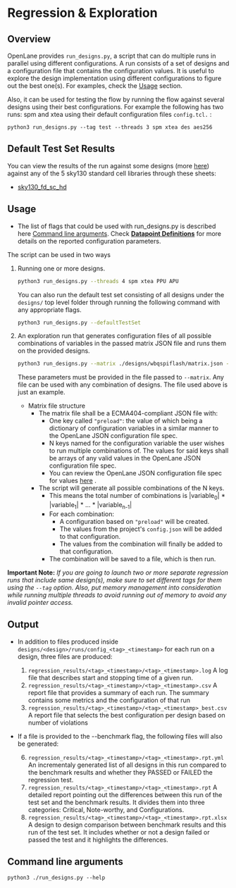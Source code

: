 # Regression & Exploration
## Overview
OpenLane provides `run_designs.py`, a script that can do multiple runs in parallel using different configurations. A run consists of a set of designs and a configuration file that contains the configuration values. It is useful to explore the design implementation using different configurations to figure out the best one(s). For examples, check the [Usage](#usage) section. 

Also, it can be used for testing the flow by running the flow against several designs using their best configurations. For example the following has two runs: spm and xtea using their default configuration files `config.tcl.` :
```
python3 run_designs.py --tag test --threads 3 spm xtea des aes256 
```

## Default Test Set Results

You can view the results of the run against some designs (more [here](#usage)) against any of the 5 sky130 standard cell libraries through these sheets:

- [sky130_fd_sc_hd](https://github.com/The-OpenROAD-Project/OpenLane/blob/master/regression_results/benchmark_results/sky130A/sky130_fd_sc_hd.csv)

## Usage

- The list of flags that could be used with run_designs.py is described here [Command line arguments](#command-line-arguments). Check [**Datapoint Definitions**](../reference/datapoint_definitions.md) for more details on the reported configuration parameters.

The script can be used in two ways

1. Running one or more designs.
   
    ```bash
    python3 run_designs.py --threads 4 spm xtea PPU APU
    ```

    You can also run the default test set consisting of all designs under the `designs/` top level folder through running the following command with any appropriate
    flags.
    
    ```bash
    python3 run_designs.py --defaultTestSet
    ```

2. An exploration run that generates configuration files of all possible combinations of variables in the passed matrix JSON file and runs them on the provided designs.
   
    ```bash
    python3 run_designs.py --matrix ./designs/wbqspiflash/matrix.json --threads 4 wbqspiflash
    ```

    These parameters must be provided in the file passed to `--matrix`. Any file can be used with any combination of designs. The file used above is just an example.
    

    * Matrix file structure
        * The matrix file shall be a ECMA404-compliant JSON file with:
            * One key called `"preload"`: the value of which being a dictionary of configuration variables in a similar manner to the OpenLane JSON configuration file spec. 
            * N keys named for the configuration variable the user wishes to run multiple combinations of. The values for said keys shall be arrays of any valid values in the OpenLane JSON configuration file spec.
            * You can review the OpenLane JSON configuration file spec for values [here](../reference/configuration_files.md#scalars) .
        * The script will generate all possible combinations of the N keys.
            * This means the total number of combinations is |variable<sub>0</sub>| * |variable<sub>1</sub>| * ... * |variable<sub>n-1</sub>|
            * For each combination:
                * A configuration based on `"preload"` will be created.
                * The values from the project's `config.json` will be added to that configuration.
                * The values from the combination will finally be added to that configuration.
            * The combination will be saved to a file, which is then run.

**Important Note:** *If you are going to launch two or more separate regression runs that include same design(s), make sure to set different tags for them using the `--tag` option. Also, put memory management into consideration while running multiple threads to avoid running out of memory to avoid any invalid pointer access.*

## Output
- In addition to files produced inside `designs/<design>/runs/config_<tag>_<timestamp>` for each run on a design, three files are produced:
    1. `regression_results/<tag>_<timestamp>/<tag>_<timestamp>.log` A log file that describes start and stopping time of a given run.
    2. `regression_results/<tag>_<timestamp>/<tag>_<timestamp>.csv` A report file that provides a summary of each run. The summary contains some metrics and the configuration of that run
    3. `regression_results/<tag>_<timestamp>/<tag>_<timestamp>_best.csv` A report file that selects the best configuration per design based on number of violations

- If a file is provided to the --benchmark flag, the following files will also be generated:

    6. `regression_results/<tag>_<timestamp>/<tag>_<timestamp>.rpt.yml` An incrementaly generated list of all designs in this run compared to the benchmark results and whether they PASSED or FAILED the regression test.
    7. `regression_results/<tag>_<timestamp>/<tag>_<timestamp>.rpt` A detailed report pointing out the differences between this run of the test set and the benchmark results. It divides them into three categories: Critical, Note-worthy, and Configurations.
    8. `regression_results/<tag>_<timestamp>/<tag>_<timestamp>.rpt.xlsx` A design to design comparison between benchmark results and this run of the test set. It includes whether or not a design failed or passed the test and it highlights the differences.


## Command line arguments
`python3 ./run_designs.py --help`
